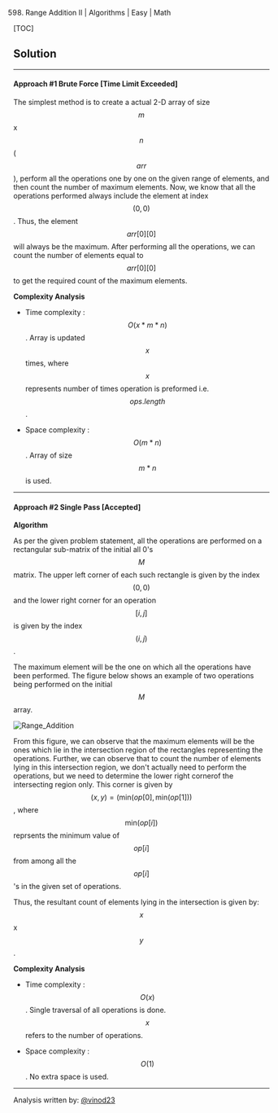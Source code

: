 598. Range Addition II | Algorithms | Easy | Math

[TOC]

## Solution

---
#### Approach #1 Brute Force [Time Limit Exceeded]

The simplest method is to create a actual 2-D array of size $$m$$x$$n$$($$arr$$), perform all the operations one by one on the given range of elements, and then count the number of maximum elements. Now, we know that all the operations performed always include the element at index $$(0,0)$$. Thus, the element $$arr[0][0]$$ will always be the maximum. After performing all the operations, we can count the number of elements equal to $$arr[0][0]$$ to get the required count of the maximum elements.



**Complexity Analysis**

* Time complexity : $$O(x*m*n)$$. Array is updated $$x$$ times, where $$x$$ represents number of times operation is preformed i.e. $$ops.length$$.

* Space complexity : $$O(m*n)$$. Array of size $$m*n$$ is used.

---
#### Approach #2 Single Pass [Accepted]

**Algorithm**

As per the given problem statement, all the operations are performed on a rectangular sub-matrix of the initial all 0's $$M$$ matrix. The upper left corner of each such rectangle is given by the index $$(0, 0)$$ and the lower right corner for an operation $$[i, j]$$ is given by the index $$(i, j)$$. 

The maximum element will be the one on which all the operations have been performed. The figure below shows an example of two operations being performed on the initial $$M$$ array. 

![Range_Addition](../Figures/598_Range_Addition2.PNG)

From this figure, we can observe that the maximum elements will be the ones which lie in the intersection region of the rectangles representing the operations. Further, we can observe that to count the number of elements lying in this intersection region, we don't actually need to perform the operations, but we need to determine the lower right cornerof the intersecting region only. This corner is given by $$\big(x, y\big) = \big(\text{min}(op[0], \text{min}(op[1])\big)$$, where $$\text{min}(op[i])$$ reprsents the minimum value of $$op[i]$$ from among all the $$op[i]$$'s in the given set of operations.

Thus, the resultant count of elements lying in the intersection is given by: $$x$$x$$y$$.



**Complexity Analysis**

* Time complexity : $$O(x)$$. Single traversal of all operations is done. $$x$$ refers to the number of operations.

* Space complexity : $$O(1)$$. No extra space is used.

---
Analysis written by: [@vinod23](https://leetcode.com/vinod23)
